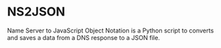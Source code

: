 
# NS2JSON

Name Server to JavaScript Object Notation is a Python script to converts and saves a data from a DNS response to a JSON file.